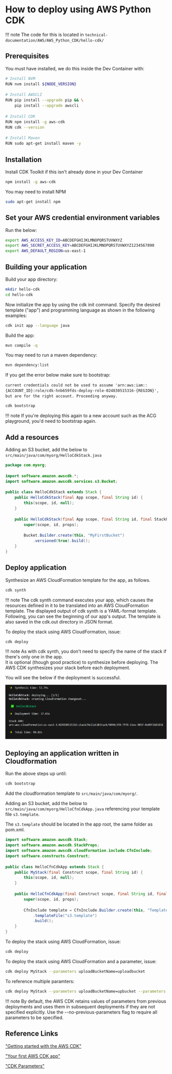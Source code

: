 # How to deploy using AWS Python CDK

!!! note
    The code for this is located in `technical-documentation/AWS/AWS_Python_CDK/hello-cdk/`

## Prerequisites

You must have  installed, we do this inside the Dev Container with:

```bash
# Install NVM
RUN nvm install ${NODE_VERSION}

# Install AWSCLI
RUN pip install --upgrade pip && \
    pip install --upgrade awscli

# Install CDK
RUN npm install -g aws-cdk
RUN cdk --version

# Install Maven
RUN sudo apt-get install maven -y
```

## Installation

Install CDK Toolkit if this isn't already done in your Dev Container

```bash
npm install -g aws-cdk 
```

You may need to install NPM

```bash
sudo apt-get install npm
```

## Set your AWS credential environment variables

Run the below:

```bash
export AWS_ACCESS_KEY_ID=ABCDEFGHIJKLMNOPQRSTUVWXYZ
export AWS_SECRET_ACCESS_KEY=ABCDEFGHIJKLMNOPQRSTUVWXYZ1234567890
export AWS_DEFAULT_REGION=us-east-1
```

## Building your application

Build your app directory:

```bash
mkdir hello-cdk
cd hello-cdk
```

Now initialize the app by using the cdk init command. Specify the desired template ("app") and programming language as shown in the following examples:

```bash
cdk init app --language java
```

Build the app:

```bash
mvn compile -q
```

You may need to run a maven dependency:

```bash
mvn dependency:list
```

If you get the error below make sure to bootstrap:

`current credentials could not be used to assume 'arn:aws:iam::{ACCOUNT_ID}:role/cdk-hnb659fds-deploy-role-024830515316-{REGION}', but are for the right account. Proceeding anyway.`

```bash
cdk bootstrap
```

!!! note
    If you're deploying this again to a new account such as the ACG playground, you'd need to bootstrap again.

## Add a resources

Adding an S3 bucket, add the below to `src/main/java/com/myorg/HelloCdkStack.java`

```java
package com.myorg;

import software.amazon.awscdk.*;
import software.amazon.awscdk.services.s3.Bucket;

public class HelloCdkStack extends Stack {
    public HelloCdkStack(final App scope, final String id) {
        this(scope, id, null);
    }

    public HelloCdkStack(final App scope, final String id, final StackProps props) {
        super(scope, id, props);

        Bucket.Builder.create(this, "MyFirstBucket")
            .versioned(true).build();
    }
}
```

## Deploy application

Synthesize an AWS CloudFormation template for the app, as follows.

```bash
cdk synth
```

!!! note
    The cdk synth command executes your app, which causes the resources defined in it to be translated into an AWS CloudFormation template. The displayed output of cdk synth is a YAML-format template. Following, you can see the beginning of our app's output. The template is also saved in the cdk.out directory in JSON format.

To deploy the stack using AWS CloudFormation, issue:

```bash
cdk deploy
```

!!! note
    As with cdk synth, you don't need to specify the name of the stack if there's only one in the app.<br>
    It is optional (though good practice) to synthesize before deploying. The AWS CDK synthesizes your stack before each deployment.

You will see the below if the deployment is successful.

![cdk1](../assets/images/cdk1.png "cdk1.png")

## Deploying an application written in Cloudformation

Run the above steps up until:

```bash
cdk bootstrap
```

Add the cloudformation template to `src/main/java/com/myorg/`.

Adding an S3 bucket, add the below to `src/main/java/com/myorg/HelloCfnCdkApp.java` referencing your template file `s3.template`.

The `s3.template` should be located in the app root, the same folder as pom.xml.

```java
import software.amazon.awscdk.Stack;
import software.amazon.awscdk.StackProps;
import software.amazon.awscdk.cloudformation.include.CfnInclude;
import software.constructs.Construct;

public class HelloCfnCdkApp extends Stack {
    public MyStack(final Construct scope, final String id) {
        this(scope, id, null);
    }

    public HelloCfnCdkApp(final Construct scope, final String id, final StackProps props) {
        super(scope, id, props);

        CfnInclude template = CfnInclude.Builder.create(this, "Template")
            .templateFile("s3.template")
            .build();
    }
}
```

To deploy the stack using AWS CloudFormation, issue:

```bash
cdk deploy
```

To deploy the stack using AWS CloudFormation and a parameter, issue:

```bash
cdk deploy MyStack --parameters uploadBucketName=uploadbucket
```

To reference multiple paramters:

```bash
cdk deploy MyStack --parameters uploadBucketName=upbucket --parameters downloadBucketName=downbucket
```

!!! note
    By default, the AWS CDK retains values of parameters from previous deployments and uses them in subsequent deployments if they are not specified explicitly. Use the --no-previous-parameters flag to require all parameters to be specified.

## Reference Links

["Getting started with the AWS CDK"](https://docs.aws.amazon.com/cdk/v2/guide/getting_started.html)

["Your first AWS CDK app"](https://docs.aws.amazon.com/cdk/v2/guide/hello_world.html)

["CDK Parameters"](https://docs.aws.amazon.com/cdk/v2/guide/parameters.html)

